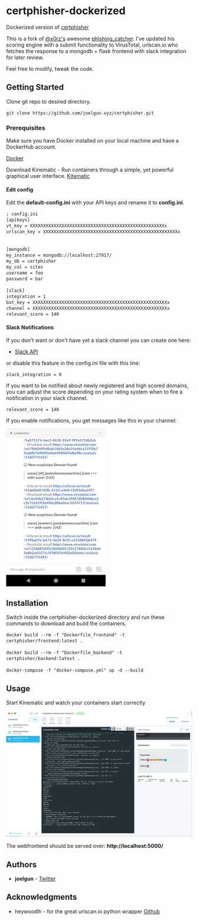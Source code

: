 # certphisher-dockerized
Dockerized version of [certphisher](https://github.com/joelgun-xyz/certphisher)

This is a fork of [@x0rz's](https://twitter.com/x0rz) awesome [phishing_catcher](https://github.com/x0rz/phishing_catcher).
I've updated his scoring engine with a submit functionality to VirusTotal, urlscan.io who fetches the response to a mongodb + flask frontend with slack integration for later review.

Feel free to modify, tweak the code. 

## Getting Started

Clone git repo to desired directory. 

```
git clone https://github.com/joelgun-xyz/certphisher.git 
```

### Prerequisites

Make sure you have Docker installed on your local machine and have a DockerHub account.  

[Docker](https://docs.docker.com/v17.12/install/)

Download Kinematic - Run containers through a simple, yet powerful graphical user interface.
[Kitematic](https://kitematic.com/)

#### Edit config
Edit the **default-config.ini** with your API keys and rename it to **config.ini**.

```
; config.ini
[apikeys]
vt_key = XXXXXXXXXXXXXXXXXXXXXXXXXXXXXXXXXXXXXXXXXXXXXXXXXXXx
urlscan_key = XXXXXXXXXXXXXXXXXXXXXXXXXXXXXXXXXXXXXXXXXXXXXXXXXXXx


[mongodb]
my_instance = mongodb://localhost:27017/
my_db = certphisher
my_col = sites
username = foo
password = bar

[slack]
integration = 1
bot_key = XXXXXXXXXXXXXXXXXXXXXXXXXXXXXXXXXXXXXXXXXXXXXXXXXXXx
channel = XXXXXXXXXXXXXXXXXXXXXXXXXXXXXXXXXXXXXXXXXXXXXXXXXXXx
relevant_score = 140
```

#### Slack Notifications

If you don't want or don't have yet a slack channel you can create one here: 

* [Slack API](https://api.slack.com/slack-apps)

or disable this feature in the config.ini file with this line: 
```
slack_integration = 0
```

If you want to be notified about newly registered and high scored domains, 
you can adjust the score depending on your rating system when to fire a notification in your slack channel.  

```
relevant_score = 140
```


If you enable notifications, you get messages like this in your channel:


![Slack](slack_notifcation.png)



## Installation 

Switch inside the certphisher-dockerized directory and run these commands to download and build the containers.  

```
docker build --rm -f "Dockerfile_frontend" -t certphisher/frontend:latest .

docker build --rm -f "Dockerfile_backend" -t certphisher/backend:latest .

docker-compose -f "docker-compose.yml" up -d --build
```


## Usage 

Start Kinematic and watch your containers start correctly

![Kitematic](kitematic_certphisher.png)

The webfrontend should be served over: **http://localhost:5000/**


## Authors

* **joelgun** - [Twitter](https://twitter.com/joelgun)



## Acknowledgments

* heywoodlh - for the great urlscan.io python wrapper [Github](https://github.com/heywoodlh/urlscan-py)

